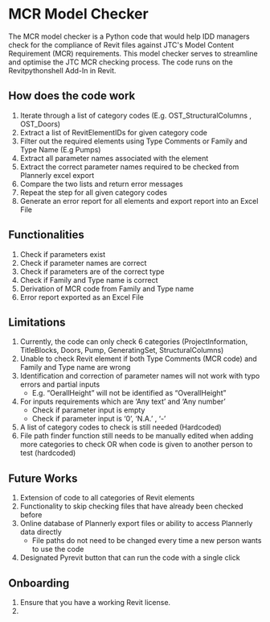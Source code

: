 # MCR Model Checker

The MCR model checker is a Python code that would help IDD managers check for the compliance of Revit files against JTC's Model Content Requirement (MCR) requirements. This model checker serves to streamline and optimise the JTC MCR checking process. The code runs on the Revitpythonshell Add-In in Revit. 

## How does the code work

1. Iterate through a list of category codes (E.g. OST_StructuralColumns , OST_Doors)
2. Extract a list of RevitElementIDs for given category code
3. Filter out the required elements using Type Comments or Family and Type Name (E.g Pumps)
4. Extract all parameter names associated with the element
5. Extract the correct parameter names required to be checked from Plannerly excel export
6. Compare the two lists and return error messages
7. Repeat the step for all given category codes
8. Generate an error report for all elements and export report into an Excel File

## Functionalities

1. Check if parameters exist
2. Check if parameter names are correct
3. Check if parameters are of the correct type
4. Check if Family and Type name is correct
5. Derivation of MCR code from Family and Type name
6. Error report exported as an Excel File

## Limitations

1. Currently, the code can only check 6 categories (ProjectInformation, TitleBlocks, Doors, Pump, GeneratingSet, StructuralColumns)
2. Unable to check Revit element if both Type Comments (MCR code) and Family and Type name are wrong
3. Identification and correction of parameter names will not work with typo errors and partial inputs
   - E.g. “OerallHeight” will not be identified as “OverallHeight”
4. For inputs requirements which are ‘Any text’ and ‘Any number’
   - Check if parameter input is empty 
   - Check if parameter input is ‘0’, ‘N.A.’ , ‘-’
5. A list of category codes to check is still needed (Hardcoded)
6. File path finder function still needs to be manually edited when adding more categories to check OR when code is given to another person to test (hardcoded)

## Future Works
1. Extension of code to all categories of Revit elements
2. Functionality to skip checking files that have already been checked before
3. Online database of Plannerly export files or ability to access Plannerly data directly 
   - File paths do not need to be changed every time a new person wants to use the code
4. Designated Pyrevit button that can run the code with a single click 

## Onboarding

1. Ensure that you have a working Revit license. 
2. 

 
